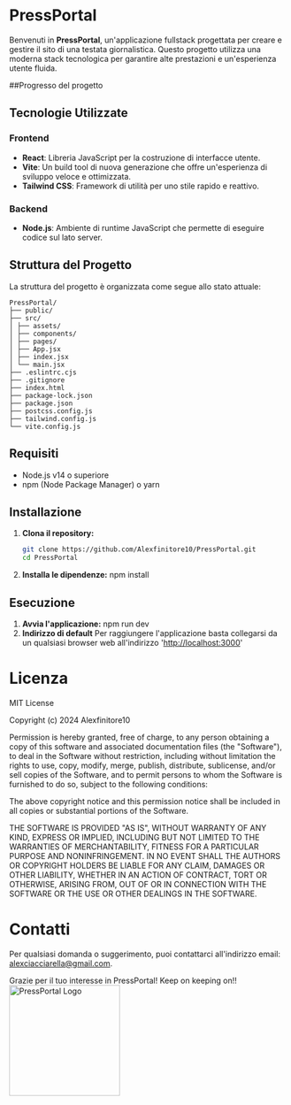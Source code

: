 # PressPortal

Benvenuti in **PressPortal**, un'applicazione fullstack progettata per creare e gestire il sito di una testata giornalistica. Questo progetto utilizza una moderna stack tecnologica per garantire alte prestazioni e un'esperienza utente fluida.

##Progresso del progetto


## Tecnologie Utilizzate

### Frontend
- **React**: Libreria JavaScript per la costruzione di interfacce utente.
- **Vite**: Un build tool di nuova generazione che offre un'esperienza di sviluppo veloce e ottimizzata.
- **Tailwind CSS**: Framework di utilità per uno stile rapido e reattivo.

### Backend
- **Node.js**: Ambiente di runtime JavaScript che permette di eseguire codice sul lato server.

## Struttura del Progetto

La struttura del progetto è organizzata come segue allo stato attuale:
```
PressPortal/
├── public/
├── src/
│ ├── assets/
│ ├── components/
│ ├── pages/
│ ├── App.jsx
│ ├── index.jsx
│ └── main.jsx
├── .eslintrc.cjs
├── .gitignore
├── index.html
├── package-lock.json
├── package.json
├── postcss.config.js
├── tailwind.config.js
└── vite.config.js
```

## Requisiti

- Node.js v14 o superiore
- npm (Node Package Manager) o yarn

## Installazione

1. **Clona il repository:**

   ```bash
   git clone https://github.com/Alexfinitore10/PressPortal.git
   cd PressPortal

2. **Installa le dipendenze:**
   npm install
   
## Esecuzione
1. **Avvia l'applicazione:**
   npm run dev
2. **Indirizzo di default**
   Per raggiungere l'applicazione basta collegarsi da un qualsiasi browser web all'indirizzo '[http://localhost:3000](http://localhost:5173)'

# Licenza

MIT License

Copyright (c) 2024 Alexfinitore10

Permission is hereby granted, free of charge, to any person obtaining a copy
of this software and associated documentation files (the "Software"), to deal
in the Software without restriction, including without limitation the rights
to use, copy, modify, merge, publish, distribute, sublicense, and/or sell
copies of the Software, and to permit persons to whom the Software is
furnished to do so, subject to the following conditions:

The above copyright notice and this permission notice shall be included in all
copies or substantial portions of the Software.

THE SOFTWARE IS PROVIDED "AS IS", WITHOUT WARRANTY OF ANY KIND, EXPRESS OR
IMPLIED, INCLUDING BUT NOT LIMITED TO THE WARRANTIES OF MERCHANTABILITY,
FITNESS FOR A PARTICULAR PURPOSE AND NONINFRINGEMENT. IN NO EVENT SHALL THE
AUTHORS OR COPYRIGHT HOLDERS BE LIABLE FOR ANY CLAIM, DAMAGES OR OTHER
LIABILITY, WHETHER IN AN ACTION OF CONTRACT, TORT OR OTHERWISE, ARISING FROM,
OUT OF OR IN CONNECTION WITH THE SOFTWARE OR THE USE OR OTHER DEALINGS IN THE
SOFTWARE.

# Contatti

Per qualsiasi domanda o suggerimento, puoi contattarci all'indirizzo email: [alexciacciarella@gmail.com](alexciacciarella@gmail.com).

Grazie per il tuo interesse in PressPortal! Keep on keeping on!!<img src="https://ih1.redbubble.net/image.1384215121.0533/raf,750x1000,075,t,101010:01c5ca27c6.jpg" alt="PressPortal Logo" width="200" />


